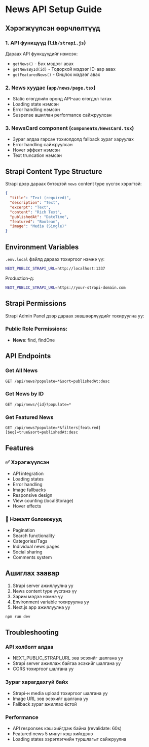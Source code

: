 # News API Setup Guide

## Хэрэгжүүлсэн өөрчлөлтүүд

### 1. API функцүүд (`lib/strapi.js`)

Дараах API функцүүдийг нэмсэн:

- `getNews()` - Бүх мэдээг авах
- `getNewsById(id)` - Тодорхой мэдээг ID-аар авах  
- `getFeaturedNews()` - Онцлох мэдээг авах

### 2. News хуудас (`app/news/page.tsx`)

- Static өгөгдлийн оронд API-аас өгөгдөл татах
- Loading state нэмсэн
- Error handling нэмсэн
- Suspense ашиглан performance сайжруулсан

### 3. NewsCard component (`components/NewsCard.tsx`)

- Зураг алдаа гарсан тохиолдолд fallback зураг харуулах
- Error handling сайжруулсан
- Hover эффект нэмсэн
- Text truncation нэмсэн

## Strapi Content Type Structure

Strapi дээр дараах бүтэцтэй `news` content type үүсгэх хэрэгтэй:

```json
{
  "title": "Text (required)",
  "description": "Text", 
  "excerpt": "Text",
  "content": "Rich Text",
  "publishedAt": "DateTime",
  "featured": "Boolean",
  "image": "Media (Single)"
}
```

## Environment Variables

`.env.local` файлд дараах тохиргоог нэмнэ үү:

```bash
NEXT_PUBLIC_STRAPI_URL=http://localhost:1337
```

Production-д:
```bash
NEXT_PUBLIC_STRAPI_URL=https://your-strapi-domain.com
```

## Strapi Permissions

Strapi Admin Panel дээр дараах зөвшөөрлүүдийг тохируулна уу:

### Public Role Permissions:
- **News**: find, findOne

## API Endpoints

### Get All News
```
GET /api/news?populate=*&sort=publishedAt:desc
```

### Get News by ID  
```
GET /api/news/{id}?populate=*
```

### Get Featured News
```
GET /api/news?populate=*&filters[featured][$eq]=true&sort=publishedAt:desc
```

## Features

### ✅ Хэрэгжүүлсэн
- API integration
- Loading states
- Error handling
- Image fallbacks
- Responsive design
- View counting (localStorage)
- Hover effects

### 🔄 Нэмэлт боломжууд
- Pagination
- Search functionality
- Categories/Tags
- Individual news pages
- Social sharing
- Comments system

## Ашиглах заавар

1. Strapi server ажиллуулна уу
2. News content type үүсгэнэ үү
3. Зарим мэдээ нэмнэ үү
4. Environment variable тохируулна уу
5. Next.js app ажиллуулна уу

```bash
npm run dev
```

## Troubleshooting

### API холболт алдаа
- NEXT_PUBLIC_STRAPI_URL зөв эсэхийг шалгана уу
- Strapi server ажиллаж байгаа эсэхийг шалгана уу
- CORS тохиргоог шалгана уу

### Зураг харагдахгүй байх
- Strapi-н media upload тохиргоог шалгана уу
- Image URL зөв эсэхийг шалгана уу
- Fallback зураг ажиллах ёстой

### Performance
- API responses кэш хийгдэж байна (revalidate: 60s)
- Featured news 5 минут кэш хийгдэнэ
- Loading states хэрэглэгчийн туршлагыг сайжруулна
